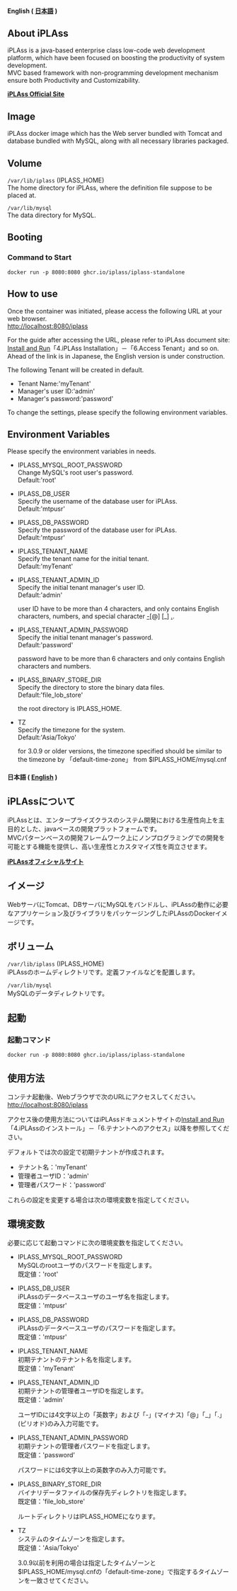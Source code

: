 <a id="english"></a>
#### English ( [日本語](#japanese) )

## About iPLAss
iPLAss is a java-based enterprise class low-code web development platform, which have been focused on boosting the productivity of system development.  
MVC based framework with non-programming development mechanism ensure both Productivity and Customizability.

**<a href="https://iplass.org/en/" target="_blank">iPLAss Official Site</a>**

## Image
iPLAss docker image which has the Web server bundled with Tomcat and database bundled with MySQL, along with all necessary libraries packaged.

## Volume
`/var/lib/iplass` (IPLASS_HOME)  
The home directory for iPLAss, where the definition file suppose to be placed at.

`/var/lib/mysql`  
The data directory for MySQL.

## Booting

### Command to Start
	docker run -p 8080:8080 ghcr.io/iplass/iplass-standalone

## How to use
Once the container was initiated, please access the following URL at your web browser.  
<a href="http://localhost:8080/iplass" target="_blank">http://localhost:8080/iplass</a>

For the guide after accessing the URL, please refer to iPLAss document site: <a href="https://iplass.org/en/docs/gettingstarted/gettingstarted/index.html#_installing_iplass" target="_blank">Install and Run</a>「4.iPLAss Installation」－「6.Access Tenant」and so on.  
Ahead of the link is in Japanese, the English version is under construction.

The following Tenant will be created in default.
- Tenant Name:'myTenant'
- Manager's user ID:'admin'
- Manager's password:'password'

To change the settings, please specify the following environment variables.

## Environment Variables
Please specify the environment variables in needs.

- IPLASS_MYSQL_ROOT_PASSWORD  
Change MySQL's root user's password.  
Default:'root'

- IPLASS_DB_USER  
Specify the username of the database user for iPLAss.  
Default:'mtpusr'

- IPLASS_DB_PASSWORD  
Specify the password of the database user for iPLAss.  
Default:'mtpusr'

- IPLASS_TENANT_NAME  
Specify the tenant name for the initial tenant.  
Default:'myTenant'

- IPLASS_TENANT_ADMIN_ID  
Specify the initial tenant manager's user ID.  
Default:'admin'

  user ID have to be more than 4 characters, and only contains English characters, numbers, and special character [-](minus)[@] [_] [.](period).

- IPLASS_TENANT_ADMIN_PASSWORD  
Specify the initial tenant manager's password.  
Default:'password'

  password have to be more than 6 characters and only contains English characters and numbers.

- IPLASS_BINARY_STORE_DIR  
Specify the directory to store the binary data files.  
Default:'file_lob_store'

  the root directory is IPLASS_HOME.

- TZ  
Specify the timezone for the system.  
Default:'Asia/Tokyo'

  for 3.0.9 or older versions, the timezone specified should be similar to the timezone by 「default-time-zone」 from $IPLASS_HOME/mysql.cnf

<a id="japanese"></a>
#### 日本語 ( [English](#english) )

## iPLAssについて
iPLAssとは、エンタープライズクラスのシステム開発における生産性向上を主目的とした、javaベースの開発プラットフォームです。  
MVCパターンベースの開発フレームワーク上にノンプログラミングでの開発を可能とする機能を提供し、高い生産性とカスタマイズ性を両立させます。

**<a href="https://iplass.org/" target="_blank">iPLAssオフィシャルサイト</a>**

## イメージ
WebサーバにTomcat、DBサーバにMySQLをバンドルし、iPLAssの動作に必要なアプリケーション及びライブラリをパッケージングしたiPLAssのDockerイメージです。

## ボリューム
`/var/lib/iplass` (IPLASS_HOME)  
iPLAssのホームディレクトリです。定義ファイルなどを配置します。

`/var/lib/mysql`  
MySQLのデータディレクトリです。

## 起動

### 起動コマンド
	docker run -p 8080:8080 ghcr.io/iplass/iplass-standalone

## 使用方法
コンテナ起動後、Webブラウザで次のURLにアクセスしてください。  
<a href="http://localhost:8080/iplass" target="_blank">http://localhost:8080/iplass</a>

アクセス後の使用方法についてはiPLAssドキュメントサイトの<a href="https://iplass.org/docs/gettingstarted/gettingstarted/index.html#_iplassのインストール" target="_blank">Install and Run</a>「4.iPLAssのインストール」－「6.テナントへのアクセス」以降を参照してください。

デフォルトでは次の設定で初期テナントが作成されます。
- テナント名：'myTenant'
- 管理者ユーザID：'admin'
- 管理者パスワード：'password'

これらの設定を変更する場合は次の環境変数を指定してください。

## 環境変数
必要に応じて起動コマンドに次の環境変数を指定してください。

- IPLASS_MYSQL_ROOT_PASSWORD  
MySQLのrootユーザのパスワードを指定します。  
既定値：'root'

- IPLASS_DB_USER  
iPLAssのデータベースユーザのユーザ名を指定します。  
既定値：'mtpusr'

- IPLASS_DB_PASSWORD  
iPLAssのデータベースユーザのパスワードを指定します。  
既定値：'mtpusr'

- IPLASS_TENANT_NAME  
初期テナントのテナント名を指定します。  
既定値：'myTenant'

- IPLASS_TENANT_ADMIN_ID  
初期テナントの管理者ユーザIDを指定します。  
既定値：'admin'

  ユーザIDには4文字以上の「英数字」および「-」(マイナス)「@」「_」「.」(ピリオド)のみ入力可能です。

- IPLASS_TENANT_ADMIN_PASSWORD  
初期テナントの管理者パスワードを指定します。  
既定値：'password'

  パスワードには6文字以上の英数字のみ入力可能です。

- IPLASS_BINARY_STORE_DIR  
バイナリデータファイルの保存先ディレクトリを指定します。  
既定値：'file_lob_store'

  ルートディレクトリはIPLASS_HOMEになります。

- TZ  
システムのタイムゾーンを指定します。  
既定値：'Asia/Tokyo'

  3.0.9以前を利用の場合は指定したタイムゾーンと$IPLASS_HOME/mysql.cnfの「default-time-zone」で指定するタイムゾーンを一致させてください。